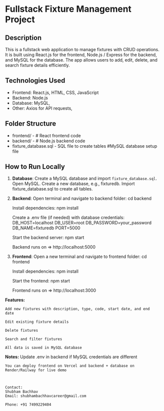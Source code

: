 # Fullstack Fixture Management Project

## Description
This is a fullstack web application to manage fixtures with CRUD operations.
It is built using React.js for the frontend, Node.js / Express for the backend, and MySQL for the database.
The app allows users to add, edit, delete, and search fixture details efficiently.

## Technologies Used
- Frontend: React.js, HTML, CSS, JavaScript
- Backend: Node.js
- Database: MySQL, 
- Other: Axios for API requests,

## Folder Structure
- frontend/ - # React frontend code
- backend/ - # Node.js backend code
- fixture_database.sql - SQL file to create tables  #MySQL database setup file

## How to Run Locally
1. **Database**: Create a MySQL database and import `fixture_database.sql`.
  Open MySQL.
  Create a new database, e.g., fixturedb.
  Import fixture_database.sql to create all tables.

2. **Backend**:
    Open terminal and navigate to backend folder:
    cd backend
    
    Install dependencies:
    npm install
    
    Create a .env file (if needed) with database credentials:
    DB_HOST=localhost
    DB_USER=root
    DB_PASSWORD=your_password
    DB_NAME=fixturedb
    PORT=5000
   
    Start the backend server:
    npm start

    Backend runs on => http://localhost:5000

2. **Frontend**:
    Open a new terminal and navigate to frontend folder:
    cd frontend
    
    Install dependencies:
    npm install
    
    Start the frontend:
    npm start
    
    Frontend runs on => http://localhost:3000

 
 **Features:**

    Add new fixtures with description, type, code, start date, and end date
    
    Edit existing fixture details
    
    Delete fixtures
    
    Search and filter fixtures
    
    All data is saved in MySQL database
    
**Notes:**
    Update .env in backend if MySQL credentials are different
    
    You can deploy frontend on Vercel and backend + database on Render/Railway for live demo


    
    Contact:
    Shubham Bachhav
    Email: shubhambachhavcareer@gmail.com
    
    Phone: +91 7499229404
